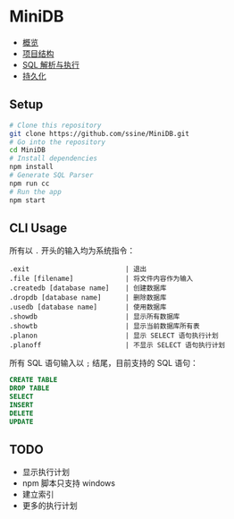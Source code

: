 # MiniDB

* [概览](https://ssine.cc/2019-1-24/dbms-implementation-1)
* [项目结构](https://ssine.cc/2019-1-24/dbms-implementation-2)
* [SQL 解析与执行](https://ssine.cc/2019-1-24/dbms-implementation-3)
* [持久化](https://ssine.cc/2019-1-24/dbms-implementation-4)

## Setup

```bash
# Clone this repository
git clone https://github.com/ssine/MiniDB.git
# Go into the repository
cd MiniDB
# Install dependencies
npm install
# Generate SQL Parser
npm run cc
# Run the app
npm start
```

## CLI Usage

所有以 `.` 开头的输入均为系统指令：

```text
.exit                        | 退出
.file [filename]             | 将文件内容作为输入
.createdb [database name]    | 创建数据库
.dropdb [database name]      | 删除数据库
.usedb [database name]       | 使用数据库
.showdb                      | 显示所有数据库
.showtb                      | 显示当前数据库所有表
.planon                      | 显示 SELECT 语句执行计划
.planoff                     | 不显示 SELECT 语句执行计划
```

所有 SQL 语句输入以 `;` 结尾，目前支持的 SQL 语句：

```sql
CREATE TABLE
DROP TABLE
SELECT
INSERT
DELETE
UPDATE
```

## TODO

* 显示执行计划
* npm 脚本只支持 windows
* 建立索引
* 更多的执行计划
